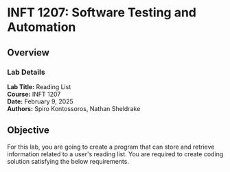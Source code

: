 # INFT 1207: Software Testing and Automation

## Overview

### Lab Details

**Lab Title:** Reading List  
**Course:** INFT 1207  
**Date:** February 9, 2025  
**Authors:** Spiro Kontossoros, Nathan Sheldrake  

## Objective

For this lab, you are going to create a program that can store and retrieve information related
to a user's reading list. You are required to create coding solution satisfying the below
requirements.

